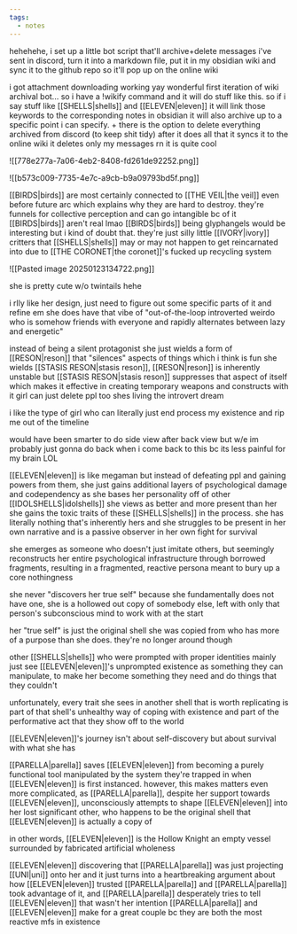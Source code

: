 ```yaml
---
tags:
  - notes
---
```

hehehehe, i set up a little bot script that'll archive+delete messages i've sent in discord, turn it into a markdown file, put it in my obsidian wiki and sync it to the github repo so it'll pop up on the online wiki

i got attachment downloading working yay
wonderful first iteration of wiki archival bot...
so i have a !wikify command and it will do stuff like this. so if i say stuff like [[SHELLS|shells]] and [[ELEVEN|eleven]] it will link those keywords to the corresponding notes in obsidian
it will also archive up to a specific point i can specify. + there is the option to delete everything archived from discord (to keep shit tidy)
after it does all that it syncs it to the online wiki
it deletes only my messages rn
it is quite cool

![[778e277a-7a06-4eb2-8408-fd261de92252.png]]

![[b573c009-7735-4e7c-a9cb-b9a09793bd5f.png]]

[[BIRDS|birds]] are most certainly connected to [[THE VEIL|the veil]]
even before future arc
which explains why they are hard to destroy. they're funnels for collective perception and can go intangible bc of it
[[BIRDS|birds]] aren't real lmao
[[BIRDS|birds]] being glyphangels would be interesting but i kind of doubt that. they're just silly little [[IVORY|ivory]] critters that [[SHELLS|shells]] may or may not happen to get reincarnated into due to [[THE CORONET|the coronet]]'s fucked up recycling system

![[Pasted image 20250123134722.png]]

she is pretty cute w/o twintails hehe

i rlly like her design, just need to figure out some specific parts of it and refine em 
she does have that vibe of "out-of-the-loop introverted weirdo who is somehow friends with everyone and rapidly alternates between lazy and energetic" 

instead of being a silent protagonist she just wields a form of [[RESON|reson]] that "silences" aspects of things which i think is fun 
she wields [[STASIS RESON|stasis reson]], [[RESON|reson]] is inherently unstable but [[STASIS RESON|stasis reson]] suppresses that aspect of itself which makes it effective in creating temporary weapons and constructs with it 
girl can just delete ppl too shes living the introvert dream

i like the type of girl who can literally just end process my existence and rip me out of the timeline 

would have been smarter to do side view after back view but w/e 
im probably just gonna do back when i come back to this bc its less painful for my brain LOL

[[ELEVEN|eleven]] is like megaman but instead of defeating ppl and gaining powers from them, she just gains additional layers of psychological damage and codependency as she bases her personality off of other [[IDOLSHELLS|idolshells]] she views as better and more present than her
she gains the toxic traits of these [[SHELLS|shells]] in the process. she has literally nothing that's inherently hers and she struggles to be present in her own narrative and is a passive observer in her own fight for survival

she emerges as someone who doesn't just imitate others, but seemingly reconstructs her entire psychological infrastructure through borrowed fragments, resulting in a fragmented, reactive persona meant to bury up a core nothingness

she never "discovers her true self" because she fundamentally does not have one, she is a hollowed out copy of somebody else, left with only that person's subconscious mind to work with at the start

her "true self" is just the original shell she was copied from who has more of a purpose than she does. they're no longer around though

other [[SHELLS|shells]] who were prompted with proper identities mainly just see [[ELEVEN|eleven]]'s unprompted existence as something they can manipulate, to make her become something they need and do things that they couldn't

unfortunately, every trait she sees in another shell that is worth replicating is part of that shell's unhealthy way of coping with existence and part of the performative act that they show off to the world

[[ELEVEN|eleven]]'s journey isn't about self-discovery but about survival with what she has

[[PARELLA|parella]] saves [[ELEVEN|eleven]] from becoming a purely functional tool manipulated by the system they're trapped in when [[ELEVEN|eleven]] is first instanced. however, this makes matters even more complicated, as [[PARELLA|parella]], despite her support towards [[ELEVEN|eleven]], unconsciously attempts to shape [[ELEVEN|eleven]] into her lost significant other, who happens to be the original shell that [[ELEVEN|eleven]] is actually a copy of

in other words, [[ELEVEN|eleven]] is the Hollow Knight
an empty vessel surrounded by fabricated artificial wholeness

[[ELEVEN|eleven]] discovering that [[PARELLA|parella]] was just projecting [[UNI|uni]] onto her and it just turns into a heartbreaking argument about how [[ELEVEN|eleven]] trusted [[PARELLA|parella]] and [[PARELLA|parella]] took advantage of it, and [[PARELLA|parella]] desperately tries to tell [[ELEVEN|eleven]] that wasn't her intention
[[PARELLA|parella]] and [[ELEVEN|eleven]] make for a great couple bc they are both the most reactive mfs in existence

